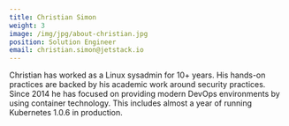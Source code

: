 ```yaml
---
title: Christian Simon
weight: 3
image: /img/jpg/about-christian.jpg
position: Solution Engineer
email: christian.simon@jetstack.io
---
```


Christian has worked as a Linux sysadmin for 10+ years. His hands-on practices are backed by his academic work around security practices. Since 2014 he has focused on providing modern DevOps environments by using container technology. This includes almost a year of running Kubernetes 1.0.6 in production.